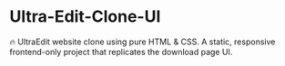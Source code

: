 # Ultra-Edit-Clone-UI
🔥 UltraEdit website clone using pure HTML &amp; CSS. A static, responsive frontend-only project that replicates the download page UI.
